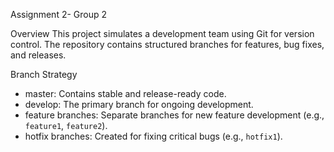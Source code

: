 Assignment 2- Group 2

Overview
This project simulates a development team using Git for version control. The repository contains structured branches for features, bug fixes, and releases.

Branch Strategy
- master: Contains stable and release-ready code.
- develop: The primary branch for ongoing development.
- feature branches: Separate branches for new feature development (e.g., `feature1`, `feature2`).
- hotfix branches: Created for fixing critical bugs (e.g., `hotfix1`).

